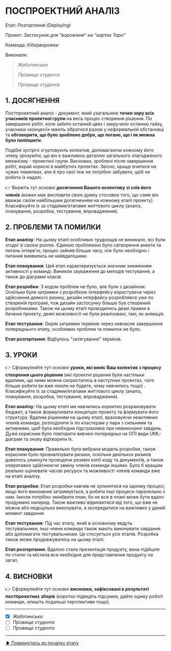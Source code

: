 ﻿# ПОСПРОЕКТНИЙ АНАЛІЗ

Етап: *Розгортання (Deploying)*

Проект: *Застосунок для “ворожіння” на “картах Таро”*

Команда: *Кіберворожки*

Виконали:
>*Жаботинська*

>*Прізвище студента*

>*Прізвище студента*

## **1. ДОСЯГНЕННЯ**

Постпроектний аналіз - документ, який узагальнює **точки зору всіх учасників проектної групи** на весь процес створення рішення. По завершенні робіт, коли забито останній цвях і закручено останню гайку, учасники «концесії» мають зібратися разом у неформальній обстановці та **обговорити, що було зроблено добре, що погано, що і як можна було поліпшити**. 

Подібні зустрічі згуртовують колектив, допомагаючи кожному його члену зрозуміти, що він є важливою деталлю загального злагодженого механізму - проектної групи. Висновки, зроблені після завершення робіт, вкрай корисні в майбутніх проектах. Звісно, краще вчитися на чужих помилках, але й про свої теж не потрібно забувати, щоб не робити їх надалі.

:point_right: Вкажіть тут основні **досягнення Вашого колективу зі слів його членів** (*кожен* має висловити свою думку стосовно того, що саме він вважає своїм найбільшим досягненням на кожному етапі проекту). Класифікуйте їх за стадіями/етапами життєвого циклу (аналіз, планування, розробка, тестування, впровадження).

## **2. ПРОБЛЕМИ ТА ПОМИЛКИ**

**Етап аналізу**: На цьому етапі особливих труднощів не виникало, всі були згодні зі своєю роллю. Єдиною проблемою було свтворення анкети та питань інтерв'ю, процес зайняв більше часу, ніж було необхідно і питання виявились не найвдалішими.

**Етап планування**: Цей етап характеризується значним зниженням активності у команді. Виникли зауваження до методів тестування, а також до діаграми класів.

**Етап розробки**: З кодом проблем не було, але були з дизайном. Оскільки були затримки з розробкою інтерфейсу користувача через здійснення деякого ризику, дизайн інтерфейсу розроблявся уже по створеній програмі, тож дизайн застосунку більше був створений розробниками. Також на цьому етапі проводились деакі правки в баченні проекту, деякі можливості не були реалізовані, такі, як анімація.

**Етап тестування**: Окрім затримки термінів через невчасне завершення попереднього етапу, особливих проблем та помилок не було.

**Етап розгортання**: Відбулось "затягування" термінів.

## **3. УРОКИ**

:point_right: Сформулюйте тут основні **уроки, які виніс Ваш колектив з процесу створення цього рішення** (які проектні рішення були настільки вдалими, що ними можна скористатись в наступних проектах, чого більше робити ви вже ніколи не будете, чому навчились тощо) . Класифікуйте їх за стадіями/етапами життєвого циклу (аналіз, планування, розробка, тестування, впровадження).

**Етап аналізу**: На цьому етапі ми навчились коректно розраховувати бюджет, а також формулювати концепцію проекту та формувати його структуру. Вдалим рішенням на цьому етапі, враховуючи неактивних членів команди, розподілити їх по кластерам у пари з сильними та активними, щоб була необхідна підстраховка при невиконанні завдань. Дуже корисним було повторити вивчені попередньо на ОПІ види UML-діаграм та знову відтворити їх.

**Етап планування**: Правильно була вибрана модель розробки, також корисним було проаналізувати ризики, оскільки декількох ризиків довелось уникнути проводячи резевні копії коду та документів, а також оперативно здійснюючи заміну членів команди іншими. Було б кращим реально оцінювати часові ресурси та можливості членів команди вже на етапі аналізу. 

**Етап розробки**: Етап розробки навчив не зупинятися на одному процесі, якщо його виконання затримується, а робити інші процеси паралельно з ним. Інколи потрібно змінбвати план, бо не все в плані може бути вдало продумано наперед. Також важливо відмовитися від того, що вже не можна або недоцільно виконувати, а зосередитися на важливих у даний момент завдання.

**Етап тестування**: Під час етапу, який в основному ведуть тестувальники, інші члени команди також мають виконувати завдання або допомагати тестувальникам. Це стосується усіх етапів. Розробка також може продовжуватись на цьому етапі. 

**Етап розгортання**: Вдалою стала презентація продукту, вона підійшля по стилю та містила все необхідне для представлення продукту на загал.

## **4. ВИСНОВКИ**

:point_right: Сформулюйте тут основні **висновки, зафіксовані в результаті постпроектних зборів** (коротко підведіть підсумки, дайте оцінку роботі команди, опишіть подальші перспективи тощо).

---

- [x] *Жаботинська*
- [ ] *Прізвище студента*
- [ ] *Прізвище студента*

---
[:arrow_up: Повернутись до початку етапу](/docs/5.Deploying/README.md)


